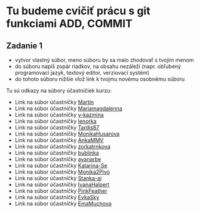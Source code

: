 # Tu budeme cvičiť prácu s git funkciami ADD, COMMIT

## Zadanie 1
- vytvor vlastný súbor, meno súboru by sa malo zhodovať s tvojím menom
- do súboru napíš zopár riadkov, na obsahu nezáleží (napr. obľubený programovací jazyk, textový editor, verziovací systém)
- do tohoto súboru nižšie vlož link k tvojmu novému osobnému súboru

Tu sú odkazy na súbory účastničiek kurzu:
- Link na súbor účastníčky [Martin](martin.md)
- Link na súbor účastníčky [Mariamagdalenna](noname.md)
- Link na súbor účastníčky [y-kazmina](Yulia_K)
- Link na súbor účastníčky [lenorka](noname.md)
- Link na súbor účastníčky [Tardis87](noname.md)
- Link na súbor účastníčky [MonikaHusarova](noname.md)
- Link na súbor účastníčky [AnkaMMV](AnkaMMC)
- Link na súbor účastníčky [zorkatrnkova](zorka.md)
- Link na súbor účastníčky [bublinka](noname.md)
- Link na súbor účastníčky [ayanarbe](noname.md)
- Link na súbor účastníčky [Katarina-Se](Katka)
- Link na súbor účastníčky [Monika2Pivo](Monika.md)
- Link na súbor účastníčky [Stanka-ai](noname.md)
- Link na súbor účastníčky [IvanaHalpert](noname.md)
- Link na súbor účastníčky [PinkFeather](PinkFeather.md)
- Link na súbor účastníčky [EvkaSky](noname.md)
- Link na súbor účastníčky [EmaMuchova](ema.md)
